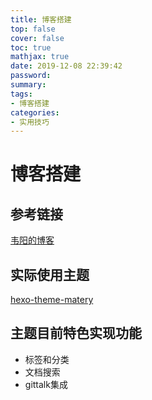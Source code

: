 ```yaml
---
title: 博客搭建
top: false
cover: false
toc: true
mathjax: true
date: 2019-12-08 22:39:42
password:
summary:
tags: 
- 博客搭建
categories: 
- 实用技巧
---
```

# 博客搭建
## 参考链接
[韦阳的博客](https://godweiyang.com/about/)
## 实际使用主题
[hexo-theme-matery](https://github.com/blinkfox/hexo-theme-matery)
## 主题目前特色实现功能
- 标签和分类
- 文档搜索
- gittalk集成